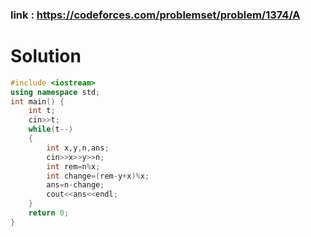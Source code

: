 

### link : https://codeforces.com/problemset/problem/1374/A
# Solution


```C++
#include <iostream>
using namespace std;
int main() {
    int t;
    cin>>t;
    while(t--)
    {
        int x,y,n,ans;
        cin>>x>>y>>n;
        int rem=n%x;
        int change=(rem-y+x)%x;
        ans=n-change;
        cout<<ans<<endl;
    }
    return 0;
}

```



